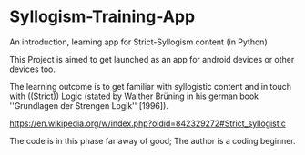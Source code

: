 # Syllogism-Training-App
An introduction, learning app for Strict-Syllogism content (in Python)

This Project is aimed to get launched as an app for android devices or other devices too.

The learning outcome is to get familiar with syllogistic content and in touch with ((Strict)) Logic (stated by Walther Brüning in his german book ''Grundlagen der Strengen Logik'' [1996]).

https://en.wikipedia.org/w/index.php?oldid=842329272#Strict_syllogistic

The code is in this phase far away of good; The author is a coding beginner.
